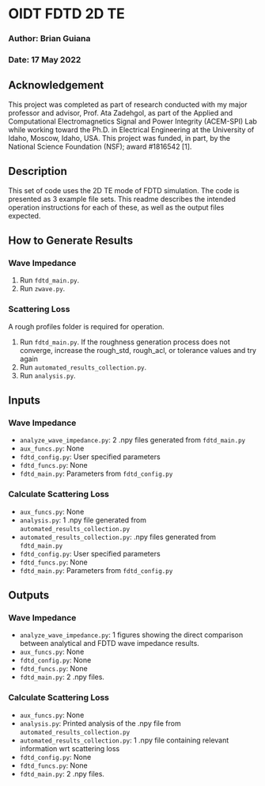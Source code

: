 # OIDT FDTD 2D TE
### Author: Brian Guiana
### Date: 17 May 2022
## Acknowledgement
This project was completed as part of research conducted with my major professor and advisor, Prof. Ata Zadehgol, as part of the Applied and Computational Electromagnetics Signal and Power Integrity (ACEM-SPI) Lab while working toward the Ph.D. in Electrical Engineering at the University of Idaho, Moscow, Idaho, USA. This project was funded, in part, by the National Science Foundation (NSF); award #1816542 [1].
## Description
This set of code uses the 2D TE mode of FDTD simulation. The code is presented as 3 example file sets. This readme describes the intended operation instructions for each of these, as well as the output files expected.

## How to Generate Results
### Wave Impedance
1. Run `fdtd_main.py`.
2. Run `zwave.py`.

### Scattering Loss
A rough profiles folder is required for operation.
1. Run `fdtd_main.py`. If the roughness generation process does not converge, increase the rough_std, rough_acl, or tolerance values and try again
2. Run `automated_results_collection.py`.
3. Run `analysis.py`.

## Inputs
### Wave Impedance
- `analyze_wave_impedance.py`: 2 .npy files generated from `fdtd_main.py`
- `aux_funcs.py`: None
- `fdtd_config.py`: User specified parameters
- `fdtd_funcs.py`: None
- `fdtd_main.py`: Parameters from `fdtd_config.py`

### Calculate Scattering Loss
- `aux_funcs.py`: None
- `analysis.py`: 1 .npy file generated from `automated_results_collection.py`
- `automated_results_collection.py`: .npy files generated from `fdtd_main.py`
- `fdtd_config.py`: User specified parameters
- `fdtd_funcs.py`: None
- `fdtd_main.py`: Parameters from `fdtd_config.py`

## Outputs
### Wave Impedance
- `analyze_wave_impedance.py`: 1 figures showing the direct comparison between analytical and FDTD wave impedance results.
- `aux_funcs.py`: None
- `fdtd_config.py`: None
- `fdtd_funcs.py`: None
- `fdtd_main.py`: 2 .npy files.


### Calculate Scattering Loss
- `aux_funcs.py`: None
- `analysis.py`: Printed analysis of the .npy file from `automated_results_collection.py`
- `automated_results_collection.py`: 1 .npy file containing relevant information wrt scattering loss
- `fdtd_config.py`: None
- `fdtd_funcs.py`: None
- `fdtd_main.py`: 2 .npy files.
